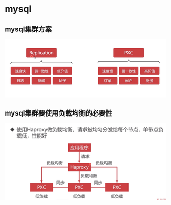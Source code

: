 # mysql

## mysql集群方案

![](/assets/devops/mysql/1.png)

## mysql集群要使用负载均衡的必要性
![](/assets/docker/mysql/2.png)

